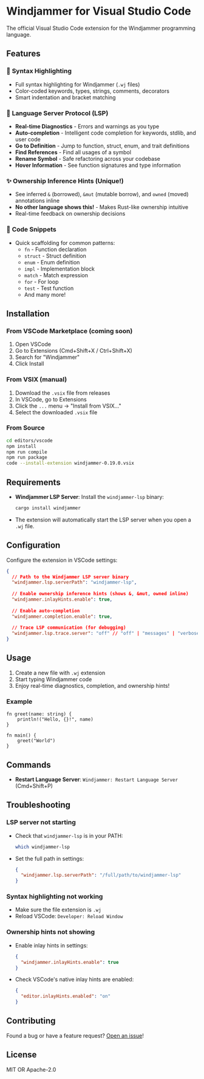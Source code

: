 # Windjammer for Visual Studio Code

The official Visual Studio Code extension for the Windjammer programming language.

## Features

### 🌊 **Syntax Highlighting**
- Full syntax highlighting for Windjammer (`.wj` files)
- Color-coded keywords, types, strings, comments, decorators
- Smart indentation and bracket matching

### 🧠 **Language Server Protocol (LSP)**
- **Real-time Diagnostics** - Errors and warnings as you type
- **Auto-completion** - Intelligent code completion for keywords, stdlib, and user code
- **Go to Definition** - Jump to function, struct, enum, and trait definitions
- **Find References** - Find all usages of a symbol
- **Rename Symbol** - Safe refactoring across your codebase
- **Hover Information** - See function signatures and type information

### ✨ **Ownership Inference Hints** (Unique!)
- See inferred `&` (borrowed), `&mut` (mutable borrow), and `owned` (moved) annotations inline
- **No other language shows this!** - Makes Rust-like ownership intuitive
- Real-time feedback on ownership decisions

### 📝 **Code Snippets**
- Quick scaffolding for common patterns:
  - `fn` - Function declaration
  - `struct` - Struct definition
  - `enum` - Enum definition
  - `impl` - Implementation block
  - `match` - Match expression
  - `for` - For loop
  - `test` - Test function
  - And many more!

## Installation

### From VSCode Marketplace (coming soon)
1. Open VSCode
2. Go to Extensions (Cmd+Shift+X / Ctrl+Shift+X)
3. Search for "Windjammer"
4. Click Install

### From VSIX (manual)
1. Download the `.vsix` file from releases
2. In VSCode, go to Extensions
3. Click the `...` menu → "Install from VSIX..."
4. Select the downloaded `.vsix` file

### From Source
```bash
cd editors/vscode
npm install
npm run compile
npm run package
code --install-extension windjammer-0.19.0.vsix
```

## Requirements

- **Windjammer LSP Server**: Install the `windjammer-lsp` binary:
  ```bash
  cargo install windjammer
  ```
  
- The extension will automatically start the LSP server when you open a `.wj` file.

## Configuration

Configure the extension in VSCode settings:

```json
{
  // Path to the Windjammer LSP server binary
  "windjammer.lsp.serverPath": "windjammer-lsp",
  
  // Enable ownership inference hints (shows &, &mut, owned inline)
  "windjammer.inlayHints.enable": true,
  
  // Enable auto-completion
  "windjammer.completion.enable": true,
  
  // Trace LSP communication (for debugging)
  "windjammer.lsp.trace.server": "off" // "off" | "messages" | "verbose"
}
```

## Usage

1. Create a new file with `.wj` extension
2. Start typing Windjammer code
3. Enjoy real-time diagnostics, completion, and ownership hints!

### Example

```windjammer
fn greet(name: string) {
    println!("Hello, {}!", name)
}

fn main() {
    greet("World")
}
```

## Commands

- **Restart Language Server**: `Windjammer: Restart Language Server` (Cmd+Shift+P)

## Troubleshooting

### LSP server not starting
- Check that `windjammer-lsp` is in your PATH:
  ```bash
  which windjammer-lsp
  ```
- Set the full path in settings:
  ```json
  {
    "windjammer.lsp.serverPath": "/full/path/to/windjammer-lsp"
  }
  ```

### Syntax highlighting not working
- Make sure the file extension is `.wj`
- Reload VSCode: `Developer: Reload Window`

### Ownership hints not showing
- Enable inlay hints in settings:
  ```json
  {
    "windjammer.inlayHints.enable": true
  }
  ```
- Check VSCode's native inlay hints are enabled:
  ```json
  {
    "editor.inlayHints.enabled": "on"
  }
  ```

## Contributing

Found a bug or have a feature request? [Open an issue](https://github.com/jeffreyfriedman/windjammer/issues)!

## License

MIT OR Apache-2.0
